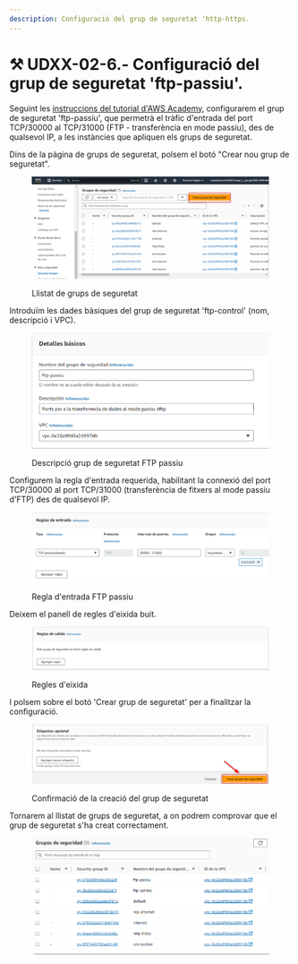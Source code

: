 ```yaml
---
description: Configuració del grup de seguretat 'http-https.
---
```


# ⚒️ UDXX-02-6.- Configuració del grup de seguretat 'ftp-passiu'.

Seguint les [instruccions del tutorial d'AWS Academy](https://app.gitbook.com/s/dcAEDgX05ILtqXlw2HAH/pindoles-formatives/ud05.2-02.-configuracion-del-los-grupos-de-seguridad), configurarem el grup de seguretat  'ftp-passiu', que permetrà el tràfic d'entrada del port TCP/30000 al TCP/31000 (FTP - transferència en mode passiu), des de qualsevol IP, a les instàncies que apliquen els grups de seguretat.&#x20;

Dins de la pàgina de grups de seguretat, polsem el botó "Crear nou grup de seguretat".

<figure><img src="../.gitbook/assets/image (158).png" alt=""><figcaption><p>Llistat de grups de seguretat</p></figcaption></figure>

Introduïm les dades bàsiques del grup de seguretat 'ftp-control' (nom, descripció i VPC).

<figure><img src="../.gitbook/assets/image (6).png" alt=""><figcaption><p>Descripció grup de seguretat FTP passiu</p></figcaption></figure>

Configurem la regla d'entrada requerida, habilitant la connexió del port TCP/30000 al port TCP/31000 (transferència de fitxers al mode passiu d'FTP) des de qualsevol IP.

<figure><img src="../.gitbook/assets/image (7).png" alt=""><figcaption><p>Regla d'entrada FTP passiu</p></figcaption></figure>

Deixem el panell de regles d'eixida buit.

<figure><img src="../.gitbook/assets/image (165).png" alt=""><figcaption><p>Regles d'eixida</p></figcaption></figure>

I polsem sobre el botó 'Crear grup de seguretat' per a finalitzar la configuració.&#x20;

<figure><img src="../.gitbook/assets/image (162).png" alt=""><figcaption><p>Confirmació de la creació del grup de seguretat</p></figcaption></figure>

Tornarem al llistat de grups de seguretat, a on podrem comprovar que el grup de seguretat s'ha creat correctament.

<figure><img src="../.gitbook/assets/image (8).png" alt=""><figcaption></figcaption></figure>
